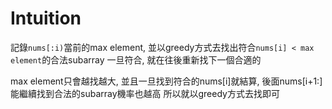 # Intuition

記錄`nums[:i)`當前的max element, 並以greedy方式去找出符合`nums[i] < max element`的合法subarray
一旦符合, 就在往後重新找下一個合適的

max element只會越找越大, 並且一旦找到符合的nums[i]就結算, 後面nums[i+1:]能繼續找到合法的subarray機率也越高
所以就以greedy方式去找即可